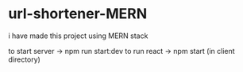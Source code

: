 # url-shortener-MERN

i have made this project using MERN stack

to start server -> npm run start:dev 
to run react -> npm start  (in client directory)

